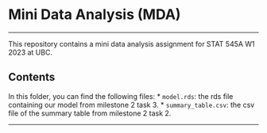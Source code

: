 # Mini Data Analysis (MDA)

------------------------------------------------------------------------

This repository contains a mini data analysis assignment for STAT 545A W1 2023 at UBC.

## Contents

In this folder, you can find the following files: \* `model.rds`: the rds file containing our model from milestone 2 task 3. \* `summary_table.csv`: the csv file of the summary table from milestone 2 task 2. 

------------------------------------------------------------------------
